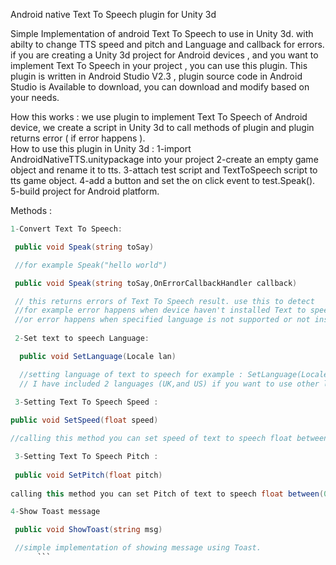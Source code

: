 Android native Text To Speech plugin for Unity 3d

Simple Implementation of android Text To Speech to use in Unity 3d.
with abilty to change TTS speed and pitch and Language and callback for errors.
if you are creating a Unity 3d project for Android devices , and you want to implement Text To Speech in your project , you can use this plugin.
This plugin is written in Android Studio V2.3 , plugin source code in Android Studio is Available to download, you can download and modify based on your needs.

How this works :
we use plugin to implement Text To Speech of Android device, we create a script in Unity 3d to call methods of plugin and plugin returns error ( if error happens ).  
How to use this plugin in Unity 3d :
1-import AndroidNativeTTS.unitypackage into your project
2-create an empty game object and rename it to tts.
3-attach test script and TextToSpeech script to tts game object.
4-add a button and set the on click event to test.Speak().
5-build project for Android platform.

Methods :
```cs
1-Convert Text To Speech:

 public void Speak(string toSay) 

 //for example Speak("hello world")

 public void Speak(string toSay,OnErrorCallbackHandler callback) 

 // this returns errors of Text To Speech result. use this to detect    errors and fix them .
 //for example error happens when device haven't installed Text to speech engine.
 //or error happens when specified language is not supported or not installed.
 
 2-Set text to speech Language:

  public void SetLanguage(Locale lan)

  //setting language of text to speech for example : SetLanguage(Locale.UK) 
  // I have included 2 languages (UK,and US) if you want to use other languages you will have to modify plugin ( with Android Studio).
 
 3-Setting Text To Speech Speed :

public void SetSpeed(float speed)  

//calling this method you can set speed of text to speech float between(0-1)

 3-Setting Text To Speech Pitch :
 
 public void SetPitch(float pitch)
   
calling this method you can set Pitch of text to speech float between(0-1)

4-Show Toast message

 public void ShowToast(string msg)

 //simple implementation of showing message using Toast.
      ```
